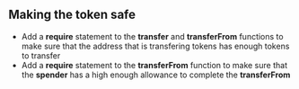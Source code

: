 ## Making the token safe

- Add a **require** statement to the **transfer** and **transferFrom** functions to make sure that the address that is transfering tokens has enough tokens to transfer
- Add a **require** statement to the **transferFrom** function to make sure that the **spender** has a high enough allowance to complete the **transferFrom**